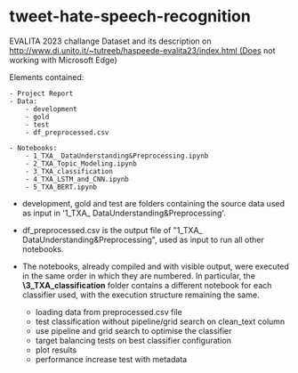 # tweet-hate-speech-recognition
EVALITA 2023 challange 
Dataset and its description on http://www.di.unito.it/~tutreeb/haspeede-evalita23/index.html (Does not working with Microsoft Edge)


Elements contained:

	- Project Report
	- Data:
  		- development
  		- gold
  		- test
  		- df_preprocessed.csv
    
	- Notebooks:
		- 1_TXA_ DataUnderstanding&Preprocessing.ipynb
		- 2_TXA_Topic_Modeling.ipynb
		- 3_TXA_classification
		- 4_TXA_LSTM_and_CNN.ipynb
		- 5_TXA_BERT.ipynb


- development, gold and test are folders containing the source data used as input in '1_TXA_ DataUnderstanding&Preprocessing'.

- df_preprocessed.csv is the output file of "1_TXA_ DataUnderstanding&Preprocessing", used as input to run all other notebooks. 

- The notebooks, already compiled and with visible output, were executed in the same order in which they are numbered.
  In particular, the **\3_TXA_classification** folder contains a different notebook for each classifier used, with the execution structure remaining the same. 
	- loading data from preprocessed.csv file
	- test classification without pipeline/grid search on clean_text column
	- use pipeline and grid search to optimise the classifier 
	- target balancing tests on best classifier configuration 
	- plot results
	- performance increase test with metadata

   
